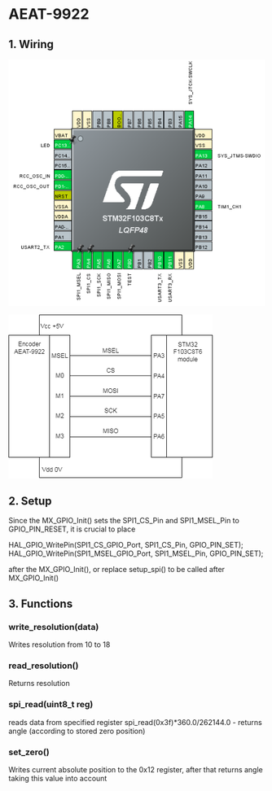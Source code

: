 # AEAT-9922

## 1. Wiring

![Stm pins](Images/stm_pins.png)

![Connection scheme](Images/9922_connect.png)


## 2. Setup

Since the MX_GPIO_Init() sets the SPI1_CS_Pin and SPI1_MSEL_Pin to GPIO_PIN_RESET, it is crucial to place

HAL_GPIO_WritePin(SPI1_CS_GPIO_Port, SPI1_CS_Pin, GPIO_PIN_SET);
HAL_GPIO_WritePin(SPI1_MSEL_GPIO_Port, SPI1_MSEL_Pin, GPIO_PIN_SET);

after the MX_GPIO_Init(), or replace setup_spi() to be called after MX_GPIO_Init()

## 3. Functions
### write_resolution(data)
Writes resolution from 10 to 18

### read_resolution()
Returns resolution

### spi_read(uint8_t reg)
reads data from specified register
spi_read(0x3f)*360.0/262144.0 - returns angle (according to stored zero position)

### set_zero()
Writes current absolute position to the 0x12 register, after that returns angle taking this value into account
